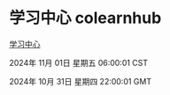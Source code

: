 # 学习中心 colearnhub
[学习中心](http://219.139.197.74:56308/colearnhub/)

2024年 11月 01日 星期五 06:00:01 CST

2024年 10月 31日 星期四 22:00:01 GMT
